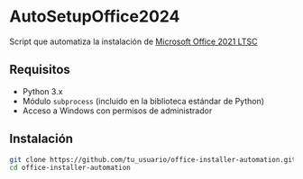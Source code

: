 # AutoSetupOffice2024

Script que automatiza la instalación de [Microsoft Office 2021 LTSC](https://learn.microsoft.com/es-es/office/ltsc/2021/deploy)

## Requisitos
- Python 3.x
- Módulo `subprocess` (incluido en la biblioteca estándar de Python)
- Acceso a Windows con permisos de administrador

## Instalación
   ```bash
   git clone https://github.com/tu_usuario/office-installer-automation.git
   cd office-installer-automation
   ```

